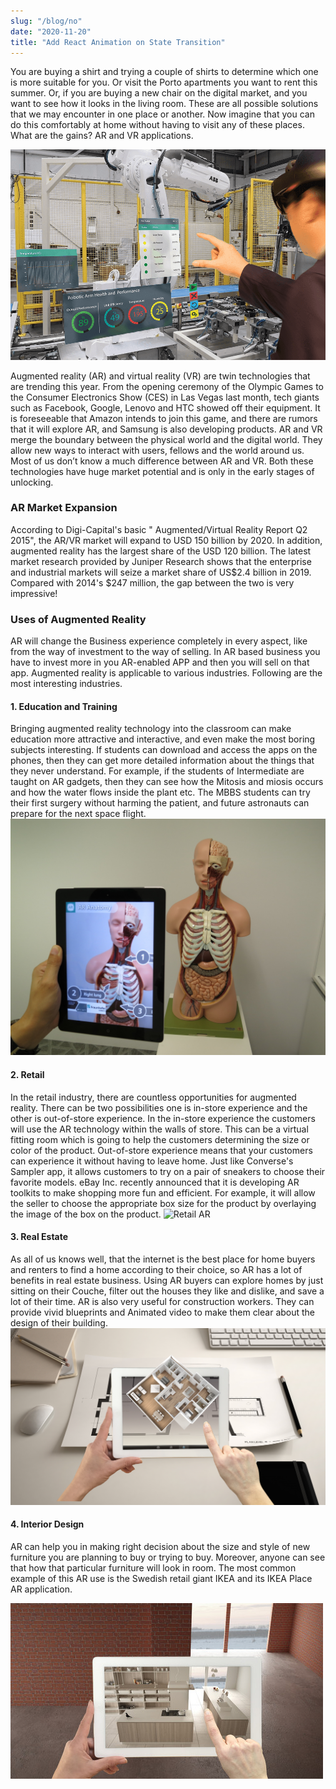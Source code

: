 ```yaml
---
slug: "/blog/no"
date: "2020-11-20"
title: "Add React Animation on State Transition"
---
```


You are buying a shirt and trying a couple of shirts to determine which one is more suitable for you. Or visit the Porto apartments you want to rent this summer. Or, if you are buying a new chair on the digital market, and you want to see how it looks in the living room. These are all possible solutions that we may encounter in one place or another. Now imagine that you can do this comfortably at home without having to visit any of these places. What are the gains? AR and VR applications.

![Hologram AR](../images/hologram23.png)

Augmented reality (AR) and virtual reality (VR) are twin technologies that are trending this year. From the opening ceremony of the Olympic Games to the Consumer Electronics Show (CES) in Las Vegas last month, tech giants such as Facebook, Google, Lenovo and HTC showed off their equipment. It is foreseeable that Amazon intends to join this game, and there are rumors that it will explore AR, and Samsung is also developing products.
AR and VR merge the boundary between the physical world and the digital world. They allow new ways to interact with users, fellows and the world around us. Most of us don’t know a much difference between AR and VR. Both these technologies have huge market potential and is only in the early stages of unlocking.

### AR Market Expansion

According to Digi-Capital's basic " Augmented/Virtual Reality Report Q2 2015", the AR/VR market will expand to USD 150 billion by 2020. In addition, augmented reality has the largest share of the USD 120 billion.
The latest market research provided by Juniper Research shows that the enterprise and industrial markets will seize a market share of US$2.4 billion in 2019. Compared with 2014's $247 million, the gap between the two is very impressive!

### Uses of Augmented Reality

AR will change the Business experience completely in every aspect, like from the way of investment to the way of selling. In AR based business you have to invest more in you AR-enabled APP and then you will sell on that app.
Augmented reality is applicable to various industries. Following are the most interesting industries.

#### 1. Education and Training

Bringing augmented reality technology into the classroom can make education more attractive and interactive, and even make the most boring subjects interesting. If students can download and access the apps on the phones, then they can get more detailed information about the things that they never understand. For example, if the students of Intermediate are taught on AR gadgets, then they can see how the Mitosis and miosis occurs and how the water flows inside the plant etc. The MBBS students can try their first surgery without harming the patient, and future astronauts can prepare for the next space flight.
![Education AR](../images/edu.jpg)

#### 2. Retail

In the retail industry, there are countless opportunities for augmented reality. There can be two possibilities one is in-store experience and the other is out-of-store experience. In the in-store experience the customers will use the AR technology within the walls of store. This can be a virtual fitting room which is going to help the customers determining the size or color of the product. Out-of-store experience means that your customers can experience it without having to leave home. Just like Converse's Sampler app, it allows customers to try on a pair of sneakers to choose their favorite models. eBay Inc. recently announced that it is developing AR toolkits to make shopping more fun and efficient. For example, it will allow the seller to choose the appropriate box size for the product by overlaying the image of the box on the product.
![Retail AR](../images/retail.jpg)

#### 3. Real Estate

As all of us knows well, that the internet is the best place for home buyers and renters to find a home according to their choice, so AR has a lot of benefits in real estate business. Using AR buyers can explore homes by just sitting on their Couche, filter out the houses they like and dislike, and save a lot of their time. AR is also very useful for construction workers. They can provide vivid blueprints and Animated video to make them clear about the design of their building.
![Real Estate AR](../images/real.jpg)

#### 4. Interior Design

AR can help you in making right decision about the size and style of new furniture you are planning to buy or trying to buy. Moreover, anyone can see that how that particular furniture will look in room. The most common example of this AR use is the Swedish retail giant IKEA and its IKEA Place AR application.

![Interior Design AR](../images/wall.jpg)
